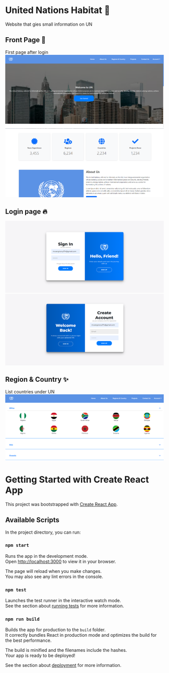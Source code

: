 # United Nations Habitat 📝  
Website that gies small information on  UN  
  
## Front Page 🚀  
First page after login
![Front Page](https://github.com/tmm-tech/un-habitat/blob/main/Images/home.PNG)
![Front Page](https://github.com/tmm-tech/un-habitat/blob/main/Images/home1.PNG)

## Login page 🔥  
![Login Page](https://github.com/tmm-tech/un-habitat/blob/main/Images/login.PNG)
![Signup Page](https://github.com/tmm-tech/un-habitat/blob/main/Images/registers.PNG)
      
## Region & Country ✨  
List countries under UN
 ![Region & Country Page](https://github.com/tmm-tech/un-habitat/blob/main/Images/region.PNG)

# Getting Started with Create React App

This project was bootstrapped with [Create React App](https://github.com/facebook/create-react-app).

## Available Scripts

In the project directory, you can run:

### `npm start`

Runs the app in the development mode.\
Open [http://localhost:3000](http://localhost:3000) to view it in your browser.

The page will reload when you make changes.\
You may also see any lint errors in the console.

### `npm test`

Launches the test runner in the interactive watch mode.\
See the section about [running tests](https://facebook.github.io/create-react-app/docs/running-tests) for more information.

### `npm run build`

Builds the app for production to the `build` folder.\
It correctly bundles React in production mode and optimizes the build for the best performance.

The build is minified and the filenames include the hashes.\
Your app is ready to be deployed!

See the section about [deployment](https://facebook.github.io/create-react-app/docs/deployment) for more information.
